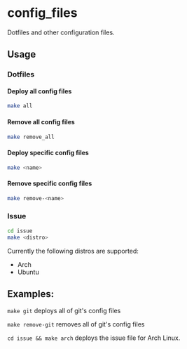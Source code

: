 # config_files
Dotfiles and other configuration files.

## Usage
### Dotfiles
#### Deploy all config files
```sh
make all
```

#### Remove all config files
```sh
make remove_all
```

#### Deploy specific config files
```sh
make <name>
```

#### Remove specific config files
```sh
make remove-<name>
```

### Issue
```sh
cd issue
make <distro>
```

Currently the following distros are supported:
* Arch
* Ubuntu

## Examples:
`make git` deploys all of git's config files

`make remove-git` removes all of git's config files

`cd issue && make arch` deploys the issue file for Arch Linux.
